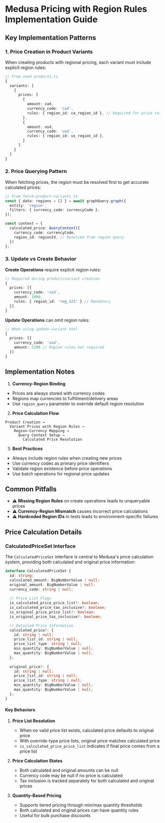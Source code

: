 # Medusa Pricing with Region Rules Implementation Guide

## Key Implementation Patterns

### 1. Price Creation in Product Variants
When creating products with regional pricing, each variant must include explicit region rules:

```typescript
// From seed products.ts
{
  variants: [
    {
      prices: [
        {
          amount: cad,
          currency_code: 'cad',
          rules: { region_id: ca_region_id }, // Required for price resolution
        },
        {
          amount: usd,
          currency_code: 'usd', 
          rules: { region_id: us_region_id },
        }
      ]
    }
  ]
}
```

### 2. Price Querying Pattern
When fetching prices, the region must be resolved first to get accurate calculated prices:

```typescript
// From fetch-product-variants.ts
const { data: regions = [] } = await graphQuery.graph({
  entity: 'region',
  filters: { currency_code: currencyCode },
});

const context = {
  calculated_price: QueryContext({
    currency_code: currencyCode,
    region_id: regionId, // Resolved from region query
  })
};
```

### 3. Update vs Create Behavior
**Create Operations** require explicit region rules:
```typescript
// Required during product/variant creation
{
  prices: [{
    currency_code: 'usd',
    amount: 1000,
    rules: { region_id: 'reg_123' } // Mandatory
  }]
}
```

**Update Operations** can omit region rules:
```typescript
// When using update-variant tool
{
  prices: [{
    currency_code: 'usd',
    amount: 1200 // Region rules not required
  }]
}
```

## Implementation Notes

1. **Currency-Region Binding**
- Prices are always stored with currency codes
- Regions map currencies to fulfillment/delivery areas
- Use `region_query` parameter to override default region resolution

2. **Price Calculation Flow**
```
Product Creation → 
  Variant Prices with Region Rules → 
    Region-Currency Mapping → 
      Query Context Setup → 
        Calculated Price Resolution
```

3. **Best Practices**
- Always include region rules when creating new prices
- Use currency codes as primary price identifiers
- Validate region existence before price operations
- Use batch operations for regional price updates

## Common Pitfalls
- ⚠️ **Missing Region Rules** on create operations leads to unqueryable prices
- ⚠️ **Currency-Region Mismatch** causes incorrect price calculations
- ⚠️ **Hardcoded Region IDs** in tests leads to environment-specific failures

## Price Calculation Details

### CalculatedPriceSet Interface
The `CalculatedPriceSet` interface is central to Medusa's price calculation system, providing both calculated and original price information:

```typescript
interface CalculatedPriceSet {
  id: string;
  calculated_amount: BigNumberValue | null;
  original_amount: BigNumberValue | null;
  currency_code: string | null;
  
  // Price List Flags
  is_calculated_price_price_list?: boolean;
  is_calculated_price_tax_inclusive?: boolean;
  is_original_price_price_list?: boolean;
  is_original_price_tax_inclusive?: boolean;

  // Detailed Price Information
  calculated_price?: {
    id: string | null;
    price_list_id: string | null;
    price_list_type: string | null;
    min_quantity: BigNumberValue | null;
    max_quantity: BigNumberValue | null;
  };
  
  original_price?: {
    id: string | null;
    price_list_id: string | null;
    price_list_type: string | null;
    min_quantity: BigNumberValue | null;
    max_quantity: BigNumberValue | null;
  };
}
```

#### Key Behaviors
1. **Price List Resolution**
   - When no valid price list exists, calculated price defaults to original price
   - With override-type price lists, original price matches calculated price
   - `is_calculated_price_price_list` indicates if final price comes from a price list

2. **Price Calculation States**
   - Both calculated and original amounts can be null
   - Currency code may be null if no price is calculated
   - Tax inclusion is tracked separately for both calculated and original prices

3. **Quantity-Based Pricing**
   - Supports tiered pricing through min/max quantity thresholds
   - Both calculated and original prices can have quantity rules
   - Useful for bulk purchase discounts
